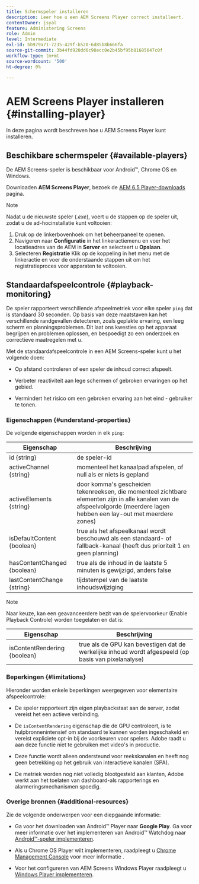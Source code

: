 ```yaml
---
title: Schermspeler installeren
description: Leer hoe u een AEM Screens Player correct installeert.
contentOwner: jsyal
feature: Administering Screens
role: Admin
level: Intermediate
exl-id: bb979a71-7235-429f-b520-6d85b8b666fa
source-git-commit: 3b44fd920dd6c98ecc0e2b45bf95b81685647c0f
workflow-type: tm+mt
source-wordcount: '500'
ht-degree: 0%

---
```


# AEM Screens Player installeren {#installing-player}

In deze pagina wordt beschreven hoe u AEM Screens Player kunt installeren.

## Beschikbare schermspeler {#available-players}

De AEM Screens-speler is beschikbaar voor Android™, Chrome OS en Windows.

Downloaden **AEM Screens Player**, bezoek de [AEM 6.5 Player-downloads](https://download.macromedia.com/screens/) pagina.

>[!NOTE]
>
>Nadat u de nieuwste speler (*.exe*), voert u de stappen op de speler uit, zodat u de ad-hocinstallatie kunt voltooien:
>
>1. Druk op de linkerbovenhoek om het beheerpaneel te openen.
>1. Navigeren naar **Configuratie** in het linkeractiemenu en voer het locatieadres van de AEM in **Server** en selecteert u **Opslaan**.
>1. Selecteren **Registratie** Klik op de koppeling in het menu met de linkeractie en voer de onderstaande stappen uit om het registratieproces voor apparaten te voltooien.

## Standaardafspeelcontrole {#playback-monitoring}

De speler rapporteert verschillende afspeelmetriek voor elke speler `ping` dat is standaard 30 seconden. Op basis van deze maatstaven kan het verschillende randgevallen detecteren, zoals geplakte ervaring, een leeg scherm en planningsproblemen. Dit laat ons kwesties op het apparaat begrijpen en problemen oplossen, en bespoedigt zo een onderzoek en correctieve maatregelen met u.

Met de standaardafspeelcontrole in een AEM Screens-speler kunt u het volgende doen:

* Op afstand controleren of een speler de inhoud correct afspeelt.

* Verbeter reactiviteit aan lege schermen of gebroken ervaringen op het gebied.

* Vermindert het risico om een gebroken ervaring aan het eind - gebruiker te tonen.

### Eigenschappen {#understand-properties}

De volgende eigenschappen worden in elk `ping`:

| Eigenschap | Beschrijving |
|---|---|
| id {string} | de speler-id |
| activeChannel {string} | momenteel het kanaalpad afspelen, of null als er niets is gepland |
| activeElements {string} | door komma&#39;s gescheiden tekenreeksen, die momenteel zichtbare elementen zijn in alle kanalen van de afspeelvolgorde (meerdere lagen hebben een lay-out met meerdere zones) |
| isDefaultContent {boolean} | true als het afspeelkanaal wordt beschouwd als een standaard- of fallback-kanaal (heeft dus prioriteit 1 en geen planning) |
| hasContentChanged {boolean} | true als de inhoud in de laatste 5 minuten is gewijzigd, anders false |
| lastContentChange {string} | tijdstempel van de laatste inhoudswijziging |

>[!NOTE]
>Naar keuze, kan een geavanceerdere bezit van de spelervoorkeur (Enable Playback Controle) worden toegelaten en dat is:
>
>| Eigenschap | Beschrijving |
>|---|---|
>| isContentRendering {boolean} | true als de GPU kan bevestigen dat de werkelijke inhoud wordt afgespeeld (op basis van pixelanalyse) |

### Beperkingen {#limitations}

Hieronder worden enkele beperkingen weergegeven voor elementaire afspeelcontrole:

* De speler rapporteert zijn eigen playbackstaat aan de server, zodat vereist het een actieve verbinding.

* De `isContentRendering` eigenschap die de GPU controleert, is te hulpbronnenintensief om standaard te kunnen worden ingeschakeld en vereist expliciete opt-in bij de voorkeuren voor spelers. Adobe raadt u aan deze functie niet te gebruiken met video&#39;s in productie.

* Deze functie wordt alleen ondersteund voor reekskanalen en heeft nog geen betrekking op het gebruik van interactieve kanalen (SPA).

* De metriek worden nog niet volledig blootgesteld aan klanten, Adobe werkt aan het toelaten van dashboard-als rapporterings en alarmeringsmechanismen spoedig.

### Overige bronnen {#additional-resources}

Zie de volgende onderwerpen voor een diepgaande informatie:

* Ga voor het downloaden van Android™ Player naar **Google Play**. Ga voor meer informatie over het implementeren van Android™ Watchdog naar [Android™-speler implementeren](implementing-android-player.md).

* Als u Chrome OS Player wilt implementeren, raadpleegt u [Chrome Management Console](implementing-chrome-os-player.md) voor meer informatie .

* Voor het configureren van AEM Screens Windows Player raadpleegt u [Windows Player implementeren](implementing-windows-player.md).
